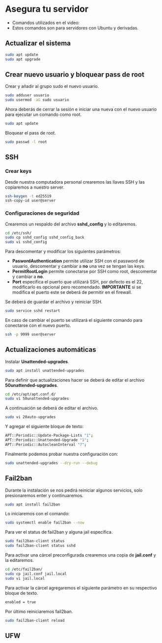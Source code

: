 # Asegura tu servidor

- Comandos utilizados en el video:
- Estos comandos son para servidores con Ubuntu y derivadas.

## Actualizar el sistema

```bash
sudo apt update
sudo apt upgrade
```
## Crear nuevo usuario y bloquear pass de root

Crear y añadir al grupo sudo el nuevo usuario.
```bash
sudo adduser usuario
sudo usermod -aG sudo usuario 
```
Ahora deberás de cerrar la sesión e iniciar una nueva con el nuevo usuario para ejecutar un comando como root.
```bash
sudo apt update
```
Bloquear el pass de root.
```bash
sudo passwd -l root
```

## SSH
### Crear keys
Desde nuestra computadora personal crearemos las llaves SSH y las copiaremos a nuestro server.
```bash
ssh-keygen -t ed25519
ssh-copy-id user@server
```
### Configuraciones de seguridad
Crearemos un respaldo del archivo **sshd_config** y lo editaremos.
```bash
cd /etc/ssh/
sudo cp sshd_config sshd_config_back
sudo vi sshd_config
```
Para descomentar y modificar los siguientes parámetros:
- **PaswordAuthentication** permite utilizar SSH con el password de usuario, descomentar y cambiar a **no** una vez se tengan las keys.
- **PermitRootLogin** permite conectarse por SSH como root, descomentar y cambiar a **no**.
- **Port** especifica el puerto que utilizará SSH, por defecto es el 22, modificarlo es opcional pero recomendado. **IMPORTANTE** si se modifica el puerto este se deberá de permitir en el firewall.

Se deberá de guardar el archivo y reiniciar SSH.
```bash
sudo service sshd restart
```

En caso de cambiar el puerto se utilizará el siguiente comando para conectarse con el nuevo puerto.
```bash
ssh -p 9999 user@server
```

## Actualizaciones automáticas
Instalar **Unattended-upgrades**.
```bash
sudo apt install unattended-upgrades
```
Para definir que actualizaciones hacer se deberá de editar el archivo **50unattended-upgrades**.
```bash
cd /etc/apt/apt.conf.d/
sudo vi 50unattended-upgrades
```
A continuación se deberá de editar el archivo.
```bash
sudo vi 20auto-upgrades
```
Y agregar el siguiente bloque de texto:
```bash
APT::Periodic::Update-Package-Lists "1";
APT::Periodic::Unattended-Upgrade "1";
APT::Periodic::AutocleanInterval "7";
```
Finalmente podemos probar nuestra configuración con:
```bash
sudo unattended-upgrades --dry-run --debug
```

## Fail2ban
Durante la instalación se nos pedirá reiniciar algunos servicios, solo presionaremos enter y continuaremos.
```bash
sudo apt install fail2ban
```
Lo iniciaremos con el comando:
```bash
sudo systemctl enable fail2ban --now
```
Para ver el status de fail2ban y alguna jail específica.
```bash
sudo fail2ban-client status
sudo fail2ban-client status sshd
```
Para activar una cárcel preconfigurada crearemos una copia de **jail.conf** y la editaremos.
```bash
cd /etc/fail2ban/
sudo cp jail.conf jail.local
sudo vi jail.local
```
Para activar la cárcel agregaremos el siguiente parámetro en su respectivo bloque de texto.
```bash
enabled = true
```
Por último reiniciaremos fail2ban.
```bash
sudo fail2ban-client reload
```

## UFW
